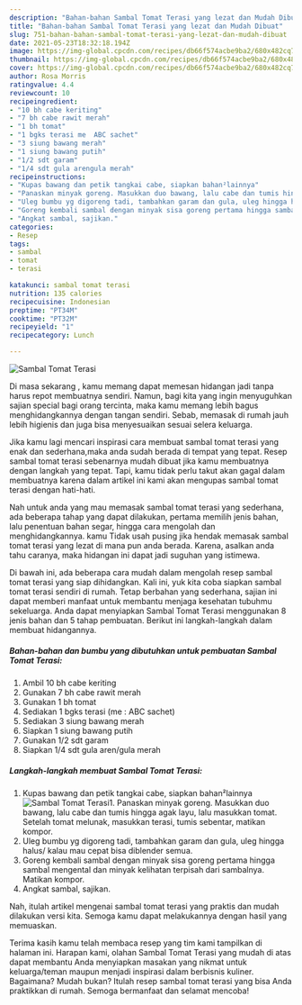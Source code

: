 ```yaml
---
description: "Bahan-bahan Sambal Tomat Terasi yang lezat dan Mudah Dibuat"
title: "Bahan-bahan Sambal Tomat Terasi yang lezat dan Mudah Dibuat"
slug: 751-bahan-bahan-sambal-tomat-terasi-yang-lezat-dan-mudah-dibuat
date: 2021-05-23T18:32:18.194Z
image: https://img-global.cpcdn.com/recipes/db66f574acbe9ba2/680x482cq70/sambal-tomat-terasi-foto-resep-utama.jpg
thumbnail: https://img-global.cpcdn.com/recipes/db66f574acbe9ba2/680x482cq70/sambal-tomat-terasi-foto-resep-utama.jpg
cover: https://img-global.cpcdn.com/recipes/db66f574acbe9ba2/680x482cq70/sambal-tomat-terasi-foto-resep-utama.jpg
author: Rosa Morris
ratingvalue: 4.4
reviewcount: 10
recipeingredient:
- "10 bh cabe keriting"
- "7 bh cabe rawit merah"
- "1 bh tomat"
- "1 bgks terasi me  ABC sachet"
- "3 siung bawang merah"
- "1 siung bawang putih"
- "1/2 sdt garam"
- "1/4 sdt gula arengula merah"
recipeinstructions:
- "Kupas bawang dan petik tangkai cabe, siapkan bahan²lainnya"
- "Panaskan minyak goreng. Masukkan duo bawang, lalu cabe dan tumis hingga agak layu, lalu masukkan tomat. Setelah tomat melunak, masukkan terasi, tumis sebentar, matikan kompor."
- "Uleg bumbu yg digoreng tadi, tambahkan garam dan gula, uleg hingga halus/ kalau mau cepat bisa diblender semua."
- "Goreng kembali sambal dengan minyak sisa goreng pertama hingga sambal mengental dan minyak kelihatan terpisah dari sambalnya. Matikan kompor."
- "Angkat sambal, sajikan."
categories:
- Resep
tags:
- sambal
- tomat
- terasi

katakunci: sambal tomat terasi 
nutrition: 135 calories
recipecuisine: Indonesian
preptime: "PT34M"
cooktime: "PT32M"
recipeyield: "1"
recipecategory: Lunch

---
```



![Sambal Tomat Terasi](https://img-global.cpcdn.com/recipes/db66f574acbe9ba2/680x482cq70/sambal-tomat-terasi-foto-resep-utama.jpg)

Di masa  sekarang , kamu memang dapat memesan hidangan jadi tanpa harus repot membuatnya sendiri. Namun, bagi kita yang ingin menyuguhkan sajian special bagi orang tercinta, maka kamu memang lebih bagus menghidangkannya dengan tangan sendiri. Sebab, memasak di rumah jauh lebih higienis dan juga bisa menyesuaikan sesuai selera keluarga.

Jika kamu lagi mencari inspirasi cara membuat sambal tomat terasi yang enak dan sederhana,maka anda sudah berada di tempat yang tepat. Resep sambal tomat terasi  sebenarnya mudah dibuat jika kamu membuatnya dengan langkah yang tepat. Tapi, kamu tidak perlu takut akan gagal dalam membuatnya 
karena dalam artikel ini kami akan mengupas sambal tomat terasi dengan hati-hati.  



Nah untuk anda yang mau memasak sambal tomat terasi yang sederhana, ada beberapa tahap yang dapat dilakukan, pertama memilih jenis bahan, lalu penentuan bahan segar, hingga cara mengolah dan menghidangkannya. kamu Tidak usah pusing jika hendak memasak sambal tomat terasi yang lezat di mana pun anda berada. Karena, asalkan anda  tahu caranya, maka hidangan ini dapat jadi suguhan yang istimewa.

Di bawah ini, ada beberapa cara mudah dalam mengolah resep sambal tomat terasi yang siap dihidangkan. Kali ini, yuk kita coba siapkan sambal tomat terasi sendiri di rumah. Tetap berbahan yang sederhana, sajian ini dapat memberi manfaat untuk membantu menjaga kesehatan tubuhmu sekeluarga. Anda dapat menyiapkan Sambal Tomat Terasi menggunakan 8 jenis bahan dan 5 tahap pembuatan. Berikut ini langkah-langkah dalam membuat hidangannya.

<!--inarticleads1-->

##### Bahan-bahan dan bumbu yang dibutuhkan untuk pembuatan Sambal Tomat Terasi:

1. Ambil 10 bh cabe keriting
1. Gunakan 7 bh cabe rawit merah
1. Gunakan 1 bh tomat
1. Sediakan 1 bgks terasi (me : ABC sachet)
1. Sediakan 3 siung bawang merah
1. Siapkan 1 siung bawang putih
1. Gunakan 1/2 sdt garam
1. Siapkan 1/4 sdt gula aren/gula merah




<!--inarticleads2-->

##### Langkah-langkah membuat Sambal Tomat Terasi:

1. Kupas bawang dan petik tangkai cabe, siapkan bahan²lainnya
<img src="https://img-global.cpcdn.com/steps/a8161e52bcdf1c4c/160x128cq70/sambal-tomat-terasi-langkah-memasak-1-foto.jpg" alt="Sambal Tomat Terasi">1. Panaskan minyak goreng. Masukkan duo bawang, lalu cabe dan tumis hingga agak layu, lalu masukkan tomat. Setelah tomat melunak, masukkan terasi, tumis sebentar, matikan kompor.
1. Uleg bumbu yg digoreng tadi, tambahkan garam dan gula, uleg hingga halus/ kalau mau cepat bisa diblender semua.
1. Goreng kembali sambal dengan minyak sisa goreng pertama hingga sambal mengental dan minyak kelihatan terpisah dari sambalnya. Matikan kompor.
1. Angkat sambal, sajikan.




Nah, itulah artikel mengenai  sambal tomat terasi  yang praktis dan mudah dilakukan versi kita. Semoga kamu dapat melakukannya dengan hasil yang memuaskan. 

Terima kasih kamu telah membaca resep yang tim kami tampilkan di halaman ini. Harapan kami, olahan  Sambal Tomat Terasi yang mudah di atas dapat membantu Anda menyiapkan masakan yang nikmat untuk keluarga/teman maupun menjadi inspirasi dalam berbisnis kuliner. Bagaimana? Mudah bukan? Itulah resep sambal tomat terasi yang bisa Anda praktikkan di rumah. Semoga bermanfaat dan selamat mencoba!

